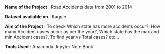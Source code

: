 **Name of the Project** : Road Accidents data from 2001 to 2014


**Dataset available on** : Kaggle

**Aim of the Project** : To check Which state has more accidents occur?, How many Accident cases occur as per the year?, Which state has the max and min Accident cases?, To find year vs Total cases? etc...
                    
**Tools Used** : Anaconda Jupyter Note Book 
                         
